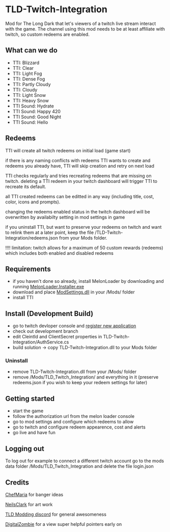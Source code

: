 # TLD-Twitch-Integration
Mod for The Long Dark that let's viewers of a twitch live stream interact with the game.
The channel using this mod needs to be at least affiliate with twitch, so custom redeems are enabled.

## What can we do
- TTI: Blizzard
- TTI: Clear
- TTI: Light Fog
- TTI: Dense Fog
- TTI: Partly Cloudy
- TTI: Cloudy
- TTI: Light Snow
- TTI: Heavy Snow
- TTI Sound: Hydrate
- TTI Sound: Happy 420
- TTI Sound: Good Night
- TTI Sound: Hello

## Redeems

TTI will create all twitch redeems on initial load (game start)

if there is any naming conflicts with redeems TTI wants to create and redeems you already have, TTI will skip creation and retry on next load

TTI checks regularly and tries recreating redeems that are missing on twitch. deleting a TTI redeem in your twitch dashboard will trigger TTI to recreate its default.

all TTI created redeems can be editted in any way (including title, cost, color, icons and prompts).

changing the redeems enabled status in the twitch dashboard will be overwritten by availabilty setting in mod settings in game

if you uninstall TTI, but want to preserve your redeems on twitch and want to relink them at a later point, keep the file /TLD-Twitch-Integration/redeems.json from your Mods folder.

!!!! limitation: twitch allows for a maximum of 50 custom rewards (redeems) which includes both enabled and disabled redeems

## Requirements
- if you haven't done so already, install MelonLoader by downloading and running [MelonLoader.Installer.exe](https://github.com/HerpDerpinstine/MelonLoader/releases/latest/download/MelonLoader.Installer.exe)
- download and place [ModSettings.dll](https://github.com/zeobviouslyfakeacc/ModSettings/releases) in your /Mods/ folder
- install TTI

## Install (Development Build)
- go to twitch devloper console and [register new application](https://dev.twitch.tv/docs/authentication/register-app/)
- check out development branch
- edit CleintId and ClientSecret properties in TLD-Twitch-Integration/AuthService.cs
- build solution -> copy TLD-Twitch-Integration.dll to your Mods folder

### Uninstall 
- remove TLD-Twitch-Integration.dll from your /Mods/ folder
- remove /Mods/TLD_Twitch_Integration/ and everything in it (preserve redeems.json if you wish to keep your redeem settings for later)

## Getting started
- start the game
- follow the authorization url from the melon loader console
- go to mod settings and configure which redeems to allow
- go to twitch and configure redeem appearence, cost and alerts
- go live and have fun

## Logging out

To log out for example to connect a different twitch account go to the mods data folder /Mods/TLD_Twitch_Integration and delete the file login.json

## Credits

[ChefMaria](https://www.twitch.tv/chefmaria) for banger ideas

[NeilsClark](https://www.youtube.com/@ProfNeils) for art work

[TLD Modding discord](https://discord.gg/nb2jQez) for general awesomeness

[DigitalZombie](https://github.com/DigitalzombieTLD) for a view super helpful pointers early on
